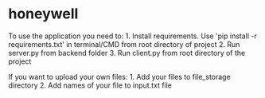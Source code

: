 # honeywell

To use the application you need to:
    1. Install requirements. Use 'pip install -r requirements.txt' in terminal/CMD from root directory of project
    2. Run server.py from backend folder
    3. Run client.py from root directory of the project

If you want to upload your own files:
    1. Add your files to file_storage directory
    2. Add names of your file to input.txt file